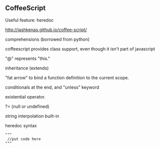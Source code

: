 ## CoffeeScript

Useful feature: heredoc

<http://jashkenas.github.io/coffee-script/>

comprehensions (borrowed from python)

coffeescript provides class support, even though
it isn't part of javascript

"@" represents "this."

inheritance (extends)

"fat arrow" to bind a function definition to the current scope.

conditionals at the end, and "unless" keyword

existential operator.

?= (null or undefined)

string interpolation built-in

heredoc syntax

```
"""
 //put code here
"""
```
